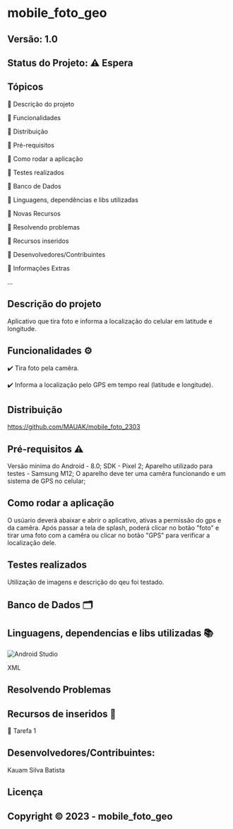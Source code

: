 # mobile_foto_geo
## Versão: 1.0 
## Status do Projeto: ⚠️ Espera 

## Tópicos
🔹 Descrição do projeto 

🔹 Funcionalidades

🔹 Distribuição

🔹 Pré-requisitos

🔹 Como rodar a aplicação

🔹 Testes realizados

🔹 Banco de Dados

🔹 Linguagens, dependências e libs utilizadas

🔹 Novas Recursos

🔹 Resolvendo problemas

🔹 Recursos inseridos 

🔹 Desenvolvedores/Contribuintes

🔹 Informações Extras


...

## Descrição do projeto
Aplicativo que tira foto e informa a localização do celular em latitude e longitude.

## Funcionalidades ⚙️
✔️ Tira foto pela camêra.

✔️ Informa a localização pelo GPS em tempo real (latitude e longitude).

## Distribuição
https://github.com/MAUAK/mobile_foto_2303

## Pré-requisitos ⚠️    
Versão miníma do Android - 8.0; 
SDK - Pixel 2; 
Aparelho utilizado para testes - Samsung M12;
O aparelho deve ter uma camêra funcionando e um sistema de GPS no celular;

## Como rodar a aplicação 
O usúario deverá abaixar e abrir o aplicativo, ativas a permissão do gps e da camêra. Após passar a tela de splash, poderá clicar no botão "foto" e tirar uma foto com a camêra ou clicar no botão "GPS" para verificar a localização dele.

## Testes realizados
Utilização de imagens e descrição do qeu foi testado.

## Banco de Dados 🗂️


## Linguagens, dependencias e libs utilizadas 📚
![Android Studio](https://img.shields.io/badge/Android-3DDC84?style=for-the-badge&logo=android&logoColor=white)

XML

## Resolvendo Problemas 


## Recursos de inseridos 🧰

📝 Tarefa 1


## Desenvolvedores/Contribuintes:
Kauam Silva Batista

## Licença


## Copyright ©️ 2023 - mobile_foto_geo
